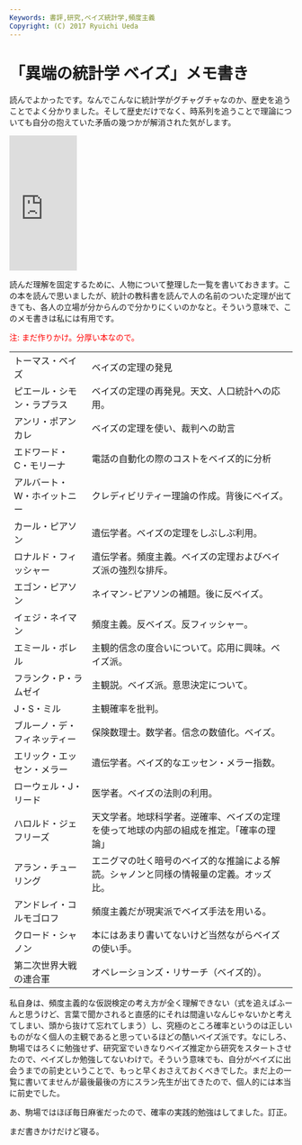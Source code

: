 ```yaml
---
Keywords: 書評,研究,ベイズ統計学,頻度主義
Copyright: (C) 2017 Ryuichi Ueda
---
```


# 「異端の統計学 ベイズ」メモ書き
読んでよかったです。なんでこんなに統計学がグチャグチャなのか、歴史を追うことでよく分かりました。そして歴史だけでなく、時系列を追うことで理論についても自分の抱えていた矛盾の幾つかが解消された気がします。

<iframe src="http://rcm-fe.amazon-adsystem.com/e/cm?lt1=_blank&bc1=000000&IS2=1&bg1=FFFFFF&fc1=000000&lc1=0000FF&t=ryuichiueda-22&o=9&p=8&l=as4&m=amazon&f=ifr&ref=ss_til&asins=4794220014" style="width:120px;height:240px;" scrolling="no" marginwidth="0" marginheight="0" frameborder="0"></iframe>


読んだ理解を固定するために、人物について整理した一覧を書いておきます。この本を読んで思いましたが、統計の教科書を読んで人の名前のついた定理が出てきても、各人の立場が分からんので分かりにくいのかなと。そういう意味で、このメモ書きは私には有用です。

<span style="color:red">注: まだ作りかけ。分厚い本なので。</span>

<!--more-->

<table>
<tr><td>トーマス・ベイズ</td><td> ベイズの定理の発見</td></tr>
<tr><td>ピエール・シモン・ラプラス</td><td> ベイズの定理の再発見。天文、人口統計への応用。</td></tr>
<tr><td>アンリ・ポアンカレ</td><td> ベイズの定理を使い、裁判への助言</td></tr>
<tr><td>エドワード・C・モリーナ</td><td> 電話の自動化の際のコストをベイズ的に分析</td></tr>
<tr><td>アルバート・W・ホイットニー</td><td> クレディビリティー理論の作成。背後にベイズ。</td></tr>
<tr><td>カール・ピアソン</td><td> 遺伝学者。ベイズの定理をしぶしぶ利用。</td></tr>
<tr><td>ロナルド・フィッシャー</td><td> 遺伝学者。頻度主義。ベイズの定理およびベイズ派の強烈な排斥。</td></tr>
<tr><td>エゴン・ピアソン</td><td> ネイマン-ピアソンの補題。後に反ベイズ。</td></tr>
<tr><td>イェジ・ネイマン</td><td> 頻度主義。反ベイズ。反フィッシャー。</td></tr>
<tr><td>エミール・ボレル</td><td> 主観的信念の度合いについて。応用に興味。ベイズ派。</td></tr>
<tr><td>フランク・P・ラムゼイ</td><td> 主観説。ベイズ派。意思決定について。</td></tr>
<tr><td>J・S・ミル</td><td> 主観確率を批判。</td></tr>
<tr><td>ブルーノ・デ・フィネッティー</td><td> 保険数理士。数学者。信念の数値化。ベイズ。</td></tr>
<tr><td>エリック・エッセン・メラー</td><td> 遺伝学者。ベイズ的なエッセン・メラー指数。</td></tr>
<tr><td>ローウェル・J・リード</td><td> 医学者。ベイズの法則の利用。</td></tr>
<tr><td>ハロルド・ジェフリーズ</td><td> 天文学者。地球科学者。逆確率、ベイズの定理を使って地球の内部の組成を推定。「確率の理論」</td></tr>
<tr><td>アラン・チューリング</td><td> エニグマの吐く暗号のベイズ的な推論による解読。シャノンと同様の情報量の定義。オッズ比。</td></tr>
<tr><td>アンドレイ・コルモゴロフ</td><td> 頻度主義だが現実派でベイズ手法を用いる。</td></tr>
<tr><td>クロード・シャノン</td><td> 本にはあまり書いてないけど当然ながらベイズの使い手。</td></tr>
<tr><td>第二次世界大戦の連合軍</td><td> オペレーションズ・リサーチ（ベイズ的）。</td></tr>
</table>

私自身は、頻度主義的な仮説検定の考え方が全く理解できない（式を追えばふーんと思うけど、言葉で聞かされると直感的にそれは間違いなんじゃないかと考えてしまい、頭から抜けて忘れてしまう）し、究極のところ確率というのは正しいものがなく個人の主観であると思っているほどの酷いベイズ派です。なにしろ、駒場ではろくに勉強せず、研究室でいきなりベイズ推定から研究をスタートさせたので、ベイズしか勉強してないわけで。そういう意味でも、自分がベイズに出会うまでの前史ということで、もっと早くおさえておくべきでした。まだ上の一覧に書いてませんが最後最後の方にスラン先生が出てきたので、個人的には本当に前史でした。

あ、駒場ではほぼ毎日麻雀だったので、確率の実践的勉強はしてました。訂正。


まだ書きかけだけど寝る。
